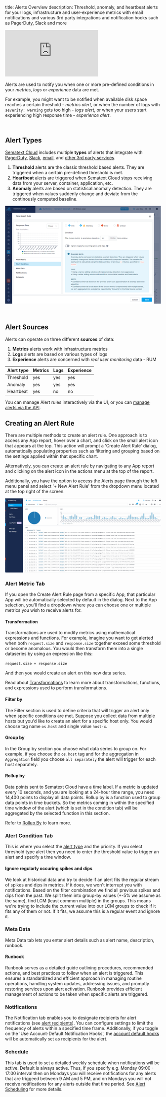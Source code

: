 title: Alerts Overview
description: Threshold, anomaly, and heartbeat alerts for your logs, infrastructure and user-experience metrics with email notifications and various 3rd party integrations and notification hooks such as PagerDuty, Slack and more

<div class="video_container">
<iframe src="https://www.youtube.com/embed/ik_L7Qk_Aug" 
frameborder="0" allow="autoplay; encrypted-media" 
allowfullscreen class="video"></iframe>
</div>

Alerts are used to notify you when one or more pre-defined conditions in your *metrics*, *logs* or *experience* data are met.  

For example, you might want to be notified when available disk space reaches a certain threshold - *metrics alert*, or when the number of logs with `severity: warning` gets too high - *logs alert*, or when your users start experiencing high response time - *experience alert*.

<!--iframe width="800" height="450" src="https://www.youtube.com/embed/WE9xAUud28o?rel=0" frameborder="0" allow="autoplay; encrypted-media" allowfullscreen></iframe-->

<br/>

## Alert Types
[Sematext Cloud](https://sematext.com/cloud) includes multiple **types** of alerts that integrate with [PagerDuty](https://sematext.com/docs/integration/alerts-pagerduty-integration/), [Slack](https://sematext.com/docs/integration/alerts-slack-integration/), [email](https://sematext.com/docs/alerts/alert-notifications/#email-notification-hooks), and [other 3rd party services](alert-notifications).  

1. **Threshold** alerts are the classic threshold based alerts. They are triggered when a certain pre-defined threshold is met.
1. **Heartbeat** alerts are triggered when [Sematext Cloud](https://sematext.com/cloud) stops receiving data from your server, container, application, etc.  
1. **Anomaly** alerts are based on statistical anomaly detection. They are triggered when values suddenly change and deviate from the continously computed baseline.

![Sematext Anomaly Alerts](../images/guide/alerts-and-events/anomaly-alerts.png)

<br/>

## Alert Sources
Alerts can operate on three different **sources** of data:  

1. **Metrics** alerts work with infrastructure metrics
1. **Logs** alerts are based on various types of logs
1. **Experience** alerts are concerned with *real user monitoring* data - RUM

Alert type | Metrics | Logs | Experience
--- | --- | --- | ---
Threshold | yes | yes | yes
Anomaly | yes | yes | yes
Heartbeat | yes | no | no

You can manage Alert rules interactively via the UI, or you can [manage alerts via the API](../api).

## Creating an Alert Rule

There are multiple methods to create an alert rule. One approach is to access any App report, hover over a chart, and click on the small alert icon that appears at the top. This action will prompt a 'Create Alert Rule' dialog, automatically populating properties such as filtering and grouping based on the settings applied within that specific chart.

Alternatively, you can create an alert rule by navigating to any App report and clicking on the alert icon in the actions menu at the top of the report.

Additionally, you have the option to access the Alerts page through the left menu panel and select '+ New Alert Rule' from the dropdown menu located at the top right of the screen.

![Create Alert Rules](../images/alerts/create-alert-rules.gif)

### Alert Metric Tab

If you open the Create Alert Rule page from a specific App, that particular App will be automatically selected by default in the dialog. Next to the App selection, you'll find a dropdown where you can choose one or multiple metrics you wish to receive alerts for.

#### Transformation

Transformations are used to modify metrics using mathematical expressions and functions. For example, imagine you want to get alerted when both `request.size` and `response.size` together exceed some threshold or become anomalous.  You would then transform them into a single dataseries by using an expression like this:

`request.size + response.size`

And then you would create an alert on this new data series.

Read about [Transformations](../dashboards/chart-builder/#transformation) to learn more about transformations, functions, and expressions used to perform transformations.

####  Filter by

The Filter section is used to define criteria that will trigger an alert only when specific conditions are met.
Suppose you collect data from multiple hosts but you'd like to create an alert for a specific host only.
You would choose tag name `os.host` and single value `host-x`.

####  Group by

In the Group by section you choose what data series to group on. For example, if you choose the `os.host` tag and for the aggregation in `Aggregation` field you choose `all separately` the alert will trigger for each host separately.

####  Rollup by

Data points sent to Sematext Cloud have a time label. If a metric is updated every 10 seconds, and you are looking at a 24-hour time range, you need 14,400 points to display all data points. Rollup by is a function used to group data points in time buckets. So the metrics coming in within the specified time window of the alert (which is set in the condition tab) will be aggregated by the selected function in this section.

Refer to [Rollup By](../dashboards/chart-builder/#rollup-by) to learn more.

### Alert Condition Tab

This is where you select the [alert type](https://sematext.com/docs/alerts/#alert-types) and the priority. If you select threshold type alert then you need to enter the threshold value to trigger an alert and specify a time window.

#### Ignore regularly occuring spikes and dips 

We look at historical data and try to decide if an alert fits the regular stream of spikes and dips in metrics. If it does, we won't interrupt you with notifications.
Based on the filter combination we find all previous spikes and dips from the past. We split them into group-by values (+-5% we assume as the same), find LCM (least common multiple) in the groups. This means we're trying to include the current value into our LCM groups to check if it fits any of them or not. If it fits, we assume this is a regular event and ignore it.

### Meta Data

Meta Data tab lets you enter alert details such as alert name, description, runbook.

#### Runbook

Runbook serves as a detailed guide outlining procedures, recommended actions, and best practices to follow when an alert is triggered. This ensures a standardized and efficient approach in managing routine operations, handling system updates, addressing issues, and promptly restoring services upon alert activation. Runbook provides efficient management of actions to be taken when specific alerts are triggered.

### Notifications

The Notification tab enables you to designate recipients for alert notifications (see [alert recipients](https://sematext.com/docs/alerts/alert-recipients/)). You can configure settings to limit the frequency of alerts within a specified time frame. Additionally, if you toggle on the 'Use Account-Default Notification Hooks', the [account default hooks](https://sematext.com/docs/alerts/account-default-hooks/) will be automatically set as recipients for the alert.

### Schedule

This tab is used to set a detailed weekly schedule when notifications will be active. Default is always active. Thus, if you specify e.g. Monday 09:00 - 17:00 interval then on Mondays you will receive notifications for any alerts that are triggeed between 9 AM and 5 PM, and on Mondays you will not receive notifications for any alerts outside that time period. See [Alert Scheduling](https://sematext.com/docs/alerts/alert-scheduling/) for more details.
